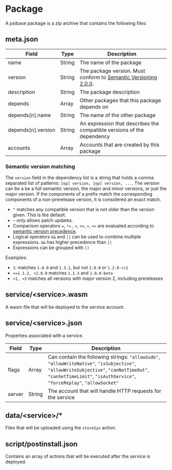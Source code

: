 # Package

A psibase package is a zip archive that contains the following files:

## meta.json

| Field              | Type   | Description                                                                                            |
|--------------------|--------|--------------------------------------------------------------------------------------------------------|
| name               | String | The name of the package                                                                                |
| version            | String | The package version. Must conform to [Semantic Versioning 2.0.0](https://semver.org/spec/v2.0.0.html). |
| description        | String | The package description                                                                                |
| depends            | Array  | Other packages that this package depends on                                                            |
| depends[n].name    | String | The name of the other package                                                                          |
| depends[n].version | String | An expression that describes the compatible versions of the dependency                                 |
| accounts           | Array  | Accounts that are created by this package                                                              |

### Semantic version matching

The `version` field in the dependency list is a string that holds a comma separated list of patterns: `[op] version, [op] version, ...`. The version can be a be a full semantic version, the major and minor versions, or just the major version. If the components of a prefix match the corresponding components of a non-prerelease version, it is considered an exact match.

- `^` matches any compatible version that is not older than the version given. This is the default.
- `~` only allows patch updates.
- Comparison operators `=`, `!=` , `<`, `<=`, `>`, `<=` are evaluated according to [semantic version precedence](https://semver.org/spec/v2.0.0.html#spec-item-11).
- Logical operators `&&` and `||` can be used to combine multiple expressions. `&&` has higher precedence than `||`
- Expressions can be grouped with `()`

Examples:
- `1`: matches `1.0.0` and `1.3.1`, but not `2.0.0` or `1.2.0-rc1`
- `>=1.1.2, <2.0.0` matches `1.1.3` and `2.0.0-beta`
- `>1, <3` matches all versions with major version 2, including prereleases

## service/&lt;service&gt;.wasm

A wasm file that will be deployed to the service account.

## service/&lt;service&gt;.json

Properties associated with a service.

| Field  | Type    | Description                                                                                                                                                                   |
|--------|---------|-------------------------------------------------------------------------------------------------------------------------------------------------------------------------------|
| flags  | Array   | Can contain the following strings: `"allowSudo"`, `"allowWriteNative"`, `"isSubjective"`, `"allowWriteSubjective"`, `"canNotTimeOut"`, `"canSetTimeLimit"`, `"isAuthService"`, `"forceReplay"`, `"allowSocket"` |
| server | String  | The account that will handle HTTP requests for the service                                                                                                                    |

## data/&lt;service&gt;/*

Files that will be uploaded using the `storeSys` action.

## script/postinstall.json

Contains an array of actions that will be executed after the service is deployed.

